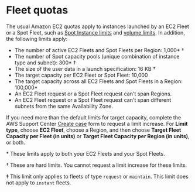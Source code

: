 # Fleet quotas<a name="fleet-quotas"></a>

The usual Amazon EC2 quotas apply to instances launched by an EC2 Fleet or a Spot Fleet, such as [Spot Instance limits](using-spot-limits.md) and [volume limits](volume_limits.md)\. In addition, the following limits apply:
+ The number of active EC2 Fleets and Spot Fleets per Region: 1,000\* †
+ The number of Spot capacity pools \(unique combination of instance type and subnet\): 300\* ‡
+ The size of the user data in a launch specification: 16 KB †
+ The target capacity per EC2 Fleet or Spot Fleet: 10,000
+ The target capacity across all EC2 Fleets and Spot Fleets in a Region: 100,000\*
+ An EC2 Fleet request or a Spot Fleet request can't span Regions\.
+ An EC2 Fleet request or a Spot Fleet request can't span different subnets from the same Availability Zone\.

If you need more than the default limits for target capacity, complete the AWS Support Center [Create case](https://console.aws.amazon.com/support/home#/case/create?issueType=service-limit-increase&limitType=service-code-ec2-fleet) form to request a limit increase\. For **Limit type**, choose **EC2 Fleet**, choose a Region, and then choose **Target Fleet Capacity per Fleet \(in units\)** or **Target Fleet Capacity per Region \(in units\)**, or both\.

\* These limits apply to both your EC2 Fleets and your Spot Fleets\.

† These are hard limits\. You cannot request a limit increase for these limits\.

‡ This limit only applies to fleets of type `request` or `maintain`\. This limit does not apply to `instant` fleets\.